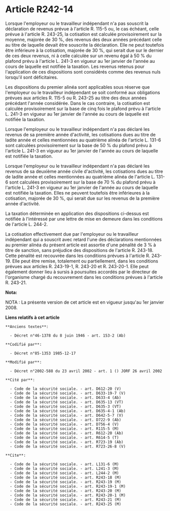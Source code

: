# Article R242-14

Lorsque l'employeur ou le travailleur indépendant n'a pas souscrit la déclaration de revenus prévue à l'article R. 115-5 ou,
le cas échéant, celle prévue à l'article R. 243-25, la cotisation est calculée provisoirement sur la moyenne, majorée de 30
%, des revenus des deux années précédant celle au titre de laquelle devait être souscrite la déclaration. Elle ne peut
toutefois être inférieure à la cotisation, majorée de 30 %, qui serait due sur le dernier de ces deux revenus, ni à celle
calculée sur un revenu égal à 50 % du plafond prévu à l'article L. 241-3 en vigueur au 1er janvier de l'année au cours de
laquelle est notifiée la taxation. Les revenus retenus pour l'application de ces dispositions sont considérés comme des
revenus nuls lorsqu'il sont déficitaires.

Les dispositions du premier alinéa sont applicables sous réserve que l'employeur ou le travailleur indépendant se soit
conformé aux obligations prévues aux articles R. 115-5 ou R. 243-25 au titre des deux années précédant l'année considérée.
Dans le cas contraire, la cotisation est calculée provisoirement sur la base de cinq fois le plafond prévu à l'article L.
241-3 en vigueur au 1er janvier de l'année au cours de laquelle est notifiée la taxation.

Lorsque l'employeur ou le travailleur indépendant n'a pas déclaré les revenus de sa première année d'activité, les
cotisations dues au titre de ladite année et celles mentionnées au quatrième alinéa de l'article L. 131-6 sont calculées
provisoirement sur la base de 50 % du plafond prévu à l'article L. 241-3 en vigueur au 1er janvier de l'année au cours de
laquelle est notifiée la taxation.

Lorsque l'employeur ou le travailleur indépendant n'a pas déclaré les revenus de sa deuxième année civile d'activité, les
cotisations dues au titre de ladite année et celles mentionnées au quatrième alinéa de l'article L. 131-6 sont calculées
provisoirement sur la base de 70 % du plafond prévu à l'article L. 241-3 en vigueur au 1er janvier de l'année au cours de
laquelle est notifiée la taxation. Elles ne peuvent toutefois être inférieures à la cotisation, majorée de 30 %, qui serait
due sur les revenus de la première année d'activité.

La taxation déterminée en application des dispositions ci-dessus est notifiée à l'intéressé par une lettre de mise en demeure
dans les conditions de l'article L. 244-2.

La cotisation effectivement due par l'employeur ou le travailleur indépendant qui a souscrit avec retard l'une des
déclarations mentionnées au premier alinéa du présent article est assortie d'une pénalité de 3 % à titre de sanction, sans
préjudice des dispositions de l'article R. 243-18. Cette pénalité est recouvrée dans les conditions prévues à l'article R.
243-19. Elle peut être remise, totalement ou partiellement, dans les conditions prévues aux articles R. 243-19-1, R. 243-20
et R. 243-20-1. Elle peut également donner lieu à sursis à poursuites accordés par le directeur de l'organisme chargé du
recouvrement dans les conditions prévues à l'article R. 243-21.

**Nota:**

NOTA : La présente version de cet article est en vigueur jusqu'au 1er janvier 2008.

**Liens relatifs à cet article**

	**Anciens textes**:

	  - Décret n°46-1378 du 8 juin 1946 - art. 153-2 (Ab)

	**Codifié par**:

	  - Décret n°85-1353 1985-12-17

	**Modifié par**:

	  - Décret n°2002-588 du 23 avril 2002 - art. 1 () JORF 26 avril 2002

	**Cité par**:

	  - Code de la sécurité sociale. - art. D612-20 (V)
	  - Code de la sécurité sociale. - art. D633-19-7 (V)
	  - Code de la sécurité sociale. - art. D633-4 (Ab)
	  - Code de la sécurité sociale. - art. D635-13 (VT)
	  - Code de la sécurité sociale. - art. D635-3 (VT)
	  - Code de la sécurité sociale. - art. D635-4-1 (Ab)
	  - Code de la sécurité sociale. - art. D642-5-7 (V)
	  - Code de la sécurité sociale. - art. D722-9 (Ab)
	  - Code de la sécurité sociale. - art. D756-4 (V)
	  - Code de la sécurité sociale. - art. R115-5 (M)
	  - Code de la sécurité sociale. - art. R612-20 (Ab)
	  - Code de la sécurité sociale. - art. R614-5 (T)
	  - Code de la sécurité sociale. - art. R723-19 (Ab)
	  - Code de la sécurité sociale. - art. R723-26-8 (V)

	**Cite**:

	  - Code de la sécurité sociale. - art. L131-6 (M)
	  - Code de la sécurité sociale. - art. L241-3 (M)
	  - Code de la sécurité sociale. - art. L244-2 (M)
	  - Code de la sécurité sociale. - art. R243-18 (M)
	  - Code de la sécurité sociale. - art. R243-19 (M)
	  - Code de la sécurité sociale. - art. R243-19-1 (M)
	  - Code de la sécurité sociale. - art. R243-20 (M)
	  - Code de la sécurité sociale. - art. R243-20-1 (M)
	  - Code de la sécurité sociale. - art. R243-21 (M)
	  - Code de la sécurité sociale. - art. R243-25 (M)
